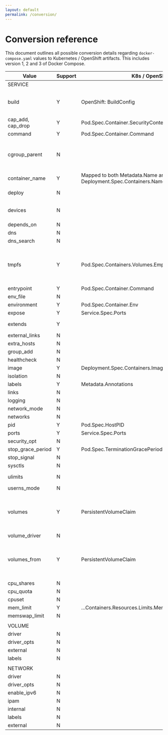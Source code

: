 ```yaml
---
layout: default
permalink: /conversion/
---
```


# Conversion reference

This document outlines all possible conversion details regarding `docker-compose.yaml` values to Kubernetes / OpenShift artifacts. This includes version 1, 2 and 3 of Docker Compose.

| Value             | Support | K8s / OpenShift                                                  | Notes                                                                                                          |
|-------------------|---------|------------------------------------------------------------------|----------------------------------------------------------------------------------------------------------------|
| SERVICE           |         |                                                                  |                                                                                                                |
| build             | Y       | OpenShift: BuildConfig                                           | Converts, but local builds are not yet supported. See issue 97                                                 |
| cap_add, cap_drop | Y       | Pod.Spec.Container.SecurityContext.Capabilities.Add/Drop         |                                                                                                                |
| command           | Y       | Pod.Spec.Container.Command                                       |                                                                                                                |
| cgroup_parent     | N       |                                                                  | No compatibility with Kubernetes / OpenShift. Limited use-cases with Docker.                                   |
| container_name    | Y       | Mapped to both Metadata.Name and Deployment.Spec.Containers.Name |                                                                                                                |
| deploy            | N       |                                                                  | Upcoming support started                                                                                       |
| devices           | N       |                                                                  | Not supported within Kubernetes, see this issue                                                                |
| depends_on        | N       |                                                                  |                                                                                                                |
| dns               | N       |                                                                  |                                                                                                                |
| dns_search        | N       |                                                                  |                                                                                                                |
| tmpfs             | Y       | Pod.Spec.Containers.Volumes.EmptyDir                             | Creates emptyDirvolume with medium set to Memory & mounts given directory inside container                     |
| entrypoint        | Y       | Pod.Spec.Container.Command                                       | Same as command                                                                                                |
| env_file          | N       |                                                                  |                                                                                                                |
| environment       | Y       | Pod.Spec.Container.Env                                           |                                                                                                                |
| expose            | Y       | Service.Spec.Ports                                               |                                                                                                                |
| extends           | Y       |                                                                  | Extends by utilizing the same image supplied                                                                   |
| external_links    | N       |                                                                  |                                                                                                                |
| extra_hosts       | N       |                                                                  |                                                                                                                |
| group_add         | N       |                                                                  |                                                                                                                |
| healthcheck       | N       |                                                                  |                                                                                                                |
| image             | Y       | Deployment.Spec.Containers.Image                                 |                                                                                                                |
| isolation         | N       |                                                                  |                                                                                                                |
| labels            | Y       | Metadata.Annotations                                             |                                                                                                                |
| links             | N       |                                                                  |                                                                                                                |
| logging           | N       |                                                                  |                                                                                                                |
| network_mode      | N       |                                                                  |                                                                                                                |
| networks          | N       |                                                                  |                                                                                                                |
| pid               | Y       | Pod.Spec.HostPID                                                 |                                                                                                                |
| ports             | Y       | Service.Spec.Ports                                               |                                                                                                                |
| security_opt      | N       |                                                                  |                                                                                                                |
| stop_grace_period | Y       | Pod.Spec.TerminationGracePeriodSeconds                           |                                                                                                                |
| stop_signal       | N       |                                                                  |                                                                                                                |
| sysctls           | N       |                                                                  |                                                                                                                |
| ulimits           | N       |                                                                  | See this issue on the k8s repo                                                                                 |
| userns_mode       | N       |                                                                  |                                                                                                                |
| volumes           | Y       | PersistentVolumeClaim                                            | Creates a PersistentVolumeClaim. Can only be created if there is already a PersistentVolume within the cluster |
| volume_driver     | N       |                                                                  |                                                                                                                |
| volumes_from      | Y       | PersistentVolumeClaim                                            | Creates a PersistentVolumeClaim that is both shared by deployment and deployment config (OpenShift)            |
| cpu_shares        | N       |                                                                  |                                                                                                                |
| cpu_quota         | N       |                                                                  |                                                                                                                |
| cpuset            | N       |                                                                  |                                                                                                                |
| mem_limit         | Y       | …Containers.Resources.Limits.Memory                              |                                                                                                                |
| memswap_limit     | N       |                                                                  | Use mem_limit                                                                                                  |
|                   |         |                                                                  |                                                                                                                |
| VOLUME            |         |                                                                  |                                                                                                                |
| driver            | N       |                                                                  |                                                                                                                |
| driver_opts       | N       |                                                                  |                                                                                                                |
| external          | N       |                                                                  |                                                                                                                |
| labels            | N       |                                                                  |                                                                                                                |
|                   |         |                                                                  |                                                                                                                |
| NETWORK           |         |                                                                  |                                                                                                                |
| driver            | N       |                                                                  |                                                                                                                |
| driver_opts       | N       |                                                                  |                                                                                                                |
| enable_ipv6       | N       |                                                                  |                                                                                                                |
| ipam              | N       |                                                                  |                                                                                                                |
| internal          | N       |                                                                  |                                                                                                                |
| labels            | N       |                                                                  |                                                                                                                |
| external          | N       |                                                                  |                                                                                                                |
